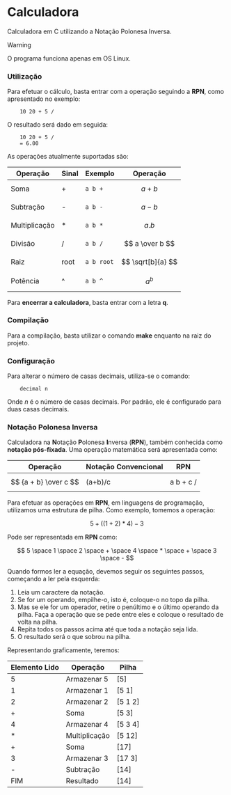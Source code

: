 # Calculadora

Calculadora em C utilizando a Notação Polonesa Inversa.

> [!warning]
> O programa funciona apenas em OS Linux.

### Utilização

Para efetuar o cálculo, basta entrar com a operação seguindo a **RPN**, como apresentado no exemplo:

```
    10 20 + 5 /
```

O resultado será dado em seguida:

```
    10 20 + 5 /
    = 6.00
```

As operações atualmente suportadas são:

| Operação      | Sinal | Exemplo         | Operação         |
|---------------|-------|-----------------|------------------|
| Soma          | +     | `a b +`         | $$ a + b $$      |
| Subtração     | -     | `a b -`         | $$ a - b $$      |
| Multiplicação | *     | `a b *`         | $$ a . b $$      |
| Divisão       | /     | `a b /`         | $$ a \over b $$  |
| Raiz          | root  | `a b root`      | $$ \sqrt[b]{a} $$|
| Potência      | ^     | `a b ^`         | $$ a^b $$        |

Para **encerrar a calculadora**, basta entrar com a letra **q**.

### Compilação
Para a compilação, basta utilizar o comando **make** enquanto na raiz do projeto.

### Configuração
Para alterar o número de casas decimais, utiliza-se o comando:

```
    decimal n
```

Onde *n* é o número de casas decimais. Por padrão, ele é configurado para duas casas decimais.

### Notação Polonesa Inversa

Calculadora na **N**otação **P**olonesa **I**nversa (**RPN**), também conhecida como **notação pós-fixada**. Uma operação matemática será apresentada como:

| **Operação**           | **Notação Convencional** | **RPN**      |
|------------------------|-------------------------|--------------|
| $$ {a + b} \over c $$  | (a+b)/c                 | a b + c /    |

Para efetuar as operações em **RPN**, em linguagens de programação, utilizamos uma estrutura de pilha. Como exemplo, tomemos a operação:

$$ 5 + ((1 + 2) * 4) - 3 $$

Pode ser representada em **RPN** como:

$$ 5 \space 1 \space 2 \space + \space 4 \space * \space + \space 3 \space - $$

Quando formos ler a equação, devemos seguir os seguintes passos, começando a ler pela esquerda:

1. Leia um caractere da notação.
2. Se for um operando, empilhe-o, isto é, coloque-o no topo da pilha.
3. Mas se ele for um operador, retire o penúltimo e o último operando da pilha. Faça a operação que se pede entre eles e coloque o resultado de volta na pilha.
4. Repita todos os passos acima até que toda a notação seja lida.
5. O resultado será o que sobrou na pilha.

Representando graficamente, teremos:

| Elemento Lido | Operação         | Pilha     |
|---------------|------------------|-----------|
| 5             | Armazenar 5      | [5]       |
| 1             | Armazenar 1      | [5 1]     |
| 2             | Armazenar 2      | [5 1 2]   |
| +             | Soma             | [5 3]     |
| 4             | Armazenar 4      | [5 3 4]   |
| *             | Multiplicação    | [5 12]    |
| +             | Soma             | [17]      |
| 3             | Armazenar 3      | [17 3]    |
| -             | Subtração        | [14]      |
| FIM           | Resultado        | [14]      |